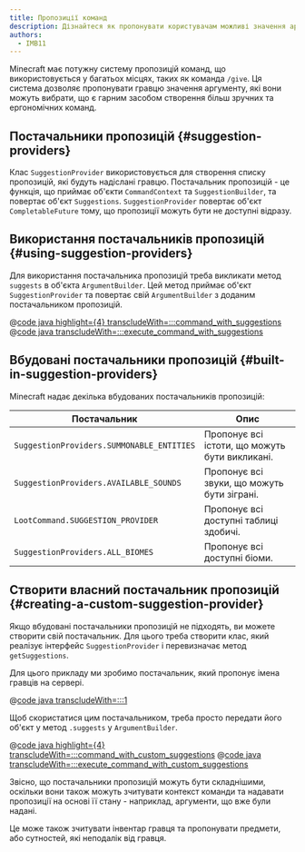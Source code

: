 ```yaml
---
title: Пропозиції команд
description: Дізнайтеся як пропонувати користувачам можливі значення аргументу команди.
authors:
  - IMB11
---
```


Minecraft має потужну систему пропозицій команд, що використовується у багатьох місцях, таких як команда `/give`. Ця система дозволяє пропонувати гравцю значення аргументу, які вони можуть вибрати, що є гарним засобом створення більш зручних та ергономічних команд.

## Постачальники пропозицій {#suggestion-providers}

Клас `SuggestionProvider` використовується для створення списку пропозицій, які будуть надіслані гравцю. Постачальник пропозицій - це функція, що приймає об'єкти `CommandContext` та `SuggestionBuilder`, та повертає об'єкт `Suggestions`. `SuggestionProvider` повертає об'єкт `CompletableFuture` тому, що пропозиції можуть бути не доступні відразу.

## Використання постачальників пропозицій {#using-suggestion-providers}

Для використання постачальника пропозицій треба викликати метод `suggests` в об'єкта `ArgumentBuilder`. Цей метод приймає об'єкт `SuggestionProvider` та повертає свій `ArgumentBuilder` з доданим постачальником пропозицій.

@[code java highlight={4} transcludeWith=:::command_with_suggestions](@/reference/1.21.1/src/main/java/com/example/docs/command/ExampleModCommands.java)
@[code java transcludeWith=:::execute_command_with_suggestions](@/reference/1.21.1/src/main/java/com/example/docs/command/ExampleModCommands.java)

## Вбудовані постачальники пропозицій {#built-in-suggestion-providers}

Minecraft надає декілька вбудованих постачальників пропозицій:

| Постачальник                              | Опис                                                           |
| ----------------------------------------- | -------------------------------------------------------------- |
| `SuggestionProviders.SUMMONABLE_ENTITIES` | Пропонує всі істоти, що можуть бути викликані. |
| `SuggestionProviders.AVAILABLE_SOUNDS`    | Пропонує всі звуки, що можуть бути зіграні.    |
| `LootCommand.SUGGESTION_PROVIDER`         | Пропонує всі доступні таблиці здобичі.         |
| `SuggestionProviders.ALL_BIOMES`          | Пропонує всі доступні біоми.                   |

## Створити власний постачальник пропозицій {#creating-a-custom-suggestion-provider}

Якщо вбудовані постачальники пропозицій не підходять, ви можете створити свій постачальник. Для цього треба створити клас, який реалізує інтерфейс `SuggestionProvider` і перевизначає метод `getSuggestions`.

Для цього прикладу ми зробимо постачальник, який пропонує імена гравців на сервері.

@[code java transcludeWith=:::1](@/reference/1.21.1/src/main/java/com/example/docs/command/PlayerSuggestionProvider.java)

Щоб скористатися цим постачальником, треба просто передати його об'єкт у метод `.suggests` у `ArgumentBuilder`.

@[code java highlight={4} transcludeWith=:::command_with_custom_suggestions](@/reference/1.21.1/src/main/java/com/example/docs/command/ExampleModCommands.java)
@[code java transcludeWith=:::execute_command_with_custom_suggestions](@/reference/1.21.1/src/main/java/com/example/docs/command/ExampleModCommands.java)

Звісно, що постачальники пропозицій можуть бути складнішими, оскільки вони також можуть зчитувати контекст команди та надавати пропозиції на основі її стану - наприклад, аргументи, що вже були надані.

Це може також зчитувати інвентар гравця та пропонувати предмети, або сутностей, які неподалік від гравця.
